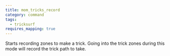 ```yaml
---
title: mom_tricks_record
category: command
tags:
  - tricksurf
requires_mapping: true
---
```


Starts recording zones to make a trick. Going into the trick zones during this mode will record the trick path to take.
